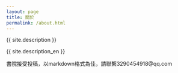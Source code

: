 ```yaml
---
layout: page
title: 關於
permalink: /about.html
---
```


<div id="pageId" title="5"></div>

<p>{{ site.description }}</p>
<p>{{ site.description_en }}</p>
<p>書院接受投稿，以markdown格式為佳，請聯繫3290454918@qq.com</p>